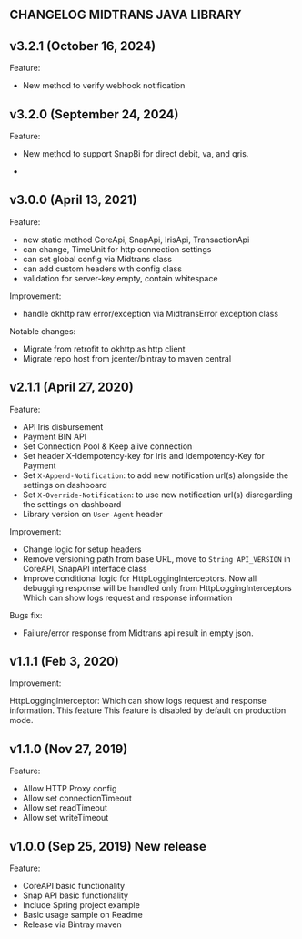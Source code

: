 ## CHANGELOG MIDTRANS JAVA LIBRARY

## v3.2.1 (October 16, 2024)

Feature:
- New method to verify webhook notification

## v3.2.0 (September 24, 2024)

Feature:
- New method to support SnapBi for direct debit, va, and qris.

- 
## v3.0.0 (April 13, 2021)

Feature:
- new static method CoreApi, SnapApi, IrisApi, TransactionApi
- can change, TimeUnit for http connection settings
- can set global config via Midtrans class
- can add custom headers with config class
- validation for server-key empty, contain whitespace

Improvement:
- handle okhttp raw error/exception via MidtransError exception class

Notable changes:
- Migrate from retrofit to okhttp as http client
- Migrate repo host from jcenter/bintray to maven central

## v2.1.1 (April 27, 2020)

Feature:

- API Iris disbursement
- Payment BIN API
- Set Connection Pool & Keep alive connection
- Set header X-Idempotency-key for Iris and Idempotency-Key for Payment
- Set `X-Append-Notification`: to add new notification url(s) alongside the settings on dashboard
- Set `X-Override-Notification`: to use new notification url(s) disregarding the settings on dashboard
- Library version on `User-Agent` header

Improvement:

- Change logic for setup headers
- Remove versioning path from base URL, move to `String API_VERSION` in CoreAPI, SnapAPI interface class
- Improve conditional logic for HttpLoggingInterceptors. Now all debugging response will be handled only from HttpLoggingInterceptors Which can show logs request and response information

Bugs fix:
- Failure/error response from Midtrans api result in empty json.

## v1.1.1 (Feb 3, 2020)

Improvement:

HttpLoggingInterceptor: Which can show logs request and response information. This feature This feature is disabled by default on production mode.

## v1.1.0 (Nov 27, 2019)

Feature:

- Allow HTTP Proxy config
- Allow set connectionTimeout
- Allow set readTimeout
- Allow set writeTimeout

## v1.0.0 (Sep 25, 2019) New release

Feature:
- CoreAPI basic functionality
- Snap API basic functionality
- Include Spring project example
- Basic usage sample on Readme
- Release via Bintray maven

